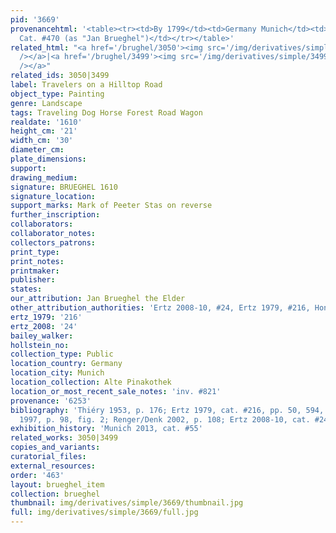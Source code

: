 ```yaml
---
pid: '3669'
provenancehtml: '<table><tr><td>By 1799</td><td>Germany Munich</td><td>Munich Gallery
  Cat. #470 (as "Jan Brueghel")</td></tr></table>'
related_html: "<a href='/brughel/3050'><img src='/img/derivatives/simple/3050/thumbnail.jpg'
  /></a>|<a href='/brughel/3499'><img src='/img/derivatives/simple/3499/thumbnail.jpg'
  /></a>"
related_ids: 3050|3499
label: Travelers on a Hilltop Road
object_type: Painting
genre: Landscape
tags: Traveling Dog Horse Forest Road Wagon
realdate: '1610'
height_cm: '21'
width_cm: '30'
diameter_cm:
plate_dimensions:
support:
drawing_medium:
signature: BRUEGHEL 1610
signature_location:
support_marks: Mark of Peeter Stas on reverse
further_inscription:
collaborators:
collaborator_notes:
collectors_patrons:
print_type:
print_notes:
printmaker:
publisher:
states:
our_attribution: Jan Brueghel the Elder
other_attribution_authorities: 'Ertz 2008-10, #24, Ertz 1979, #216, Honig database'
ertz_1979: '216'
ertz_2008: '24'
bailey_walker:
hollstein_no:
collection_type: Public
location_country: Germany
location_city: Munich
location_collection: Alte Pinakothek
location_or_most_recent_sale_notes: 'inv. #821'
provenance: '6253'
bibliography: 'Thiéry 1953, p. 176; Ertz 1979, cat. #216, pp. 50, 594, fig. 18; Essen/Vienna
  1997, p. 98, fig. 2; Renger/Denk 2002, p. 108; Ertz 2008-10, cat. #24, p. 114'
exhibition_history: 'Munich 2013, cat. #55'
related_works: 3050|3499
copies_and_variants:
curatorial_files:
external_resources:
order: '463'
layout: brueghel_item
collection: brueghel
thumbnail: img/derivatives/simple/3669/thumbnail.jpg
full: img/derivatives/simple/3669/full.jpg
---
```

